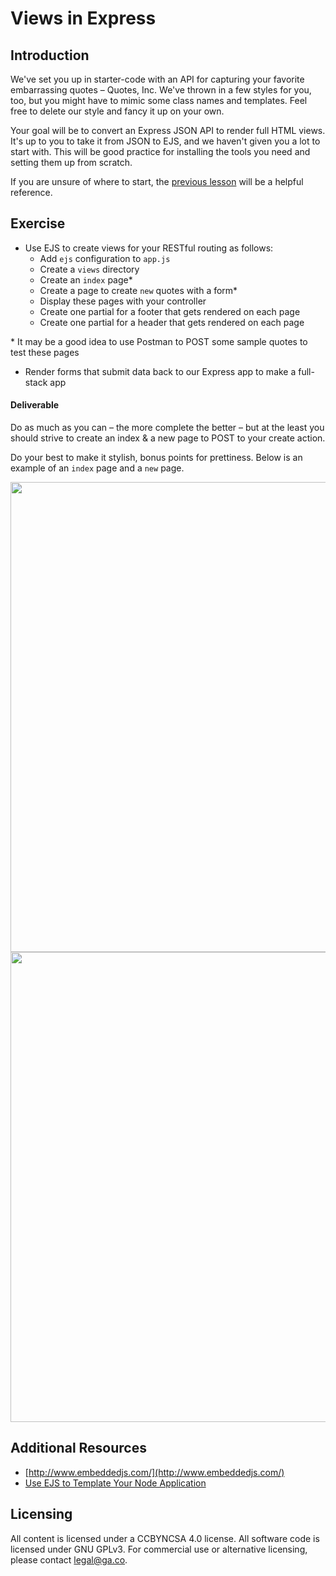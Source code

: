 # Views in Express

## Introduction

We've set you up in starter-code with an API for capturing your favorite embarrassing quotes – Quotes, Inc. We've thrown in a few styles for you, too, but you might have to mimic some class names and templates. Feel free to delete our style and fancy it up on your own.

Your goal will be to convert an Express JSON API to render full HTML views. It's up to you to take it from JSON to EJS, and we haven't given you a lot to start with. This will be good practice for installing the tools you need and setting them up from scratch.

If you are unsure of where to start, the [previous lesson](https://github.com/den-wdi-2/express-views-lesson) will be a helpful reference.

## Exercise

- Use EJS to create views for your RESTful routing as follows:
  - Add `ejs` configuration to `app.js`
  - Create a `views` directory
  - Create an `index` page\*
  - Create a page to create `new` quotes with a form\*
  - Display these pages with your controller
  - Create one partial for a footer that gets rendered on each page
  - Create one partial for a header that gets rendered on each page

\* It may be a good idea to use Postman to POST some sample quotes to test these pages

- Render forms that submit data back to our Express app to make a full-stack app

#### Deliverable

Do as much as you can – the more complete the better – but at the least you should strive to create an index & a new page to POST to your create action.

Do your best to make it stylish, bonus points for prettiness.  Below is an example of an `index` page and a `new` page.

<img width="752" src="https://cloud.githubusercontent.com/assets/25366/9153289/98b3a226-3e02-11e5-95dc-2f44b5393f5c.png">

<img width="752" src="https://cloud.githubusercontent.com/assets/25366/9153304/4ea3903c-3e03-11e5-9af5-82b63257475f.png">

## Additional Resources

- [http://www.embeddedjs.com/](http://www.embeddedjs.com/)
- [Use EJS to Template Your Node Application](https://scotch.io/tutorials/use-ejs-to-template-your-node-application)


## Licensing
All content is licensed under a CC­BY­NC­SA 4.0 license.
All software code is licensed under GNU GPLv3. For commercial use or alternative licensing, please contact legal@ga.co.

